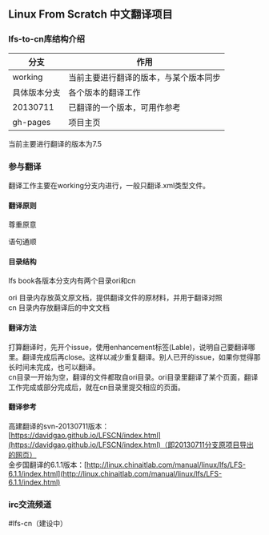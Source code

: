 ## Linux From Scratch 中文翻译项目


### lfs-to-cn库结构介绍
|分支|作用|
|-----|-----|
|working|当前主要进行翻译的版本，与某个版本同步|
|具体版本分支|各个版本的翻译工作|
|20130711|已翻译的一个版本，可用作参考|
|gh-pages|项目主页|
当前主要进行翻译的版本为7.5


### 参与翻译
翻译工作主要在working分支内进行，一般只翻译.xml类型文件。
#### 翻译原则
尊重原意

语句通顺

#### 目录结构
lfs book各版本分支内有两个目录ori和cn  

ori 目录内存放英文原文档，提供翻译文件的原材料，并用于翻译对照  
cn  目录内存放翻译后的中文文档

#### 翻译方法
打算翻译时，先开个issue，使用enhancement标签(Lable)，说明自己要翻译哪里。翻译完成后再close。这样以减少重复翻译。别人已开的issue，如果你觉得那长时间未完成，也可以翻译。  
cn目录一开始为空，翻译的文件都取自ori目录。ori目录里翻译了某个页面，翻译工作完成或部分完成后，就在cn目录里提交相应的页面。

#### 翻译参考
高建翻译的svn-20130711版本：[https://davidgao.github.io/LFSCN/index.html](https://davidgao.github.io/LFSCN/index.html)（即20130711分支原项目导出的网页）  
金步国翻译的6.1.1版本：[http://linux.chinaitlab.com/manual/linux/lfs/LFS-6.1.1/index.html](http://linux.chinaitlab.com/manual/linux/lfs/LFS-6.1.1/index.html)


### irc交流频道
\#lfs-cn（建设中）
